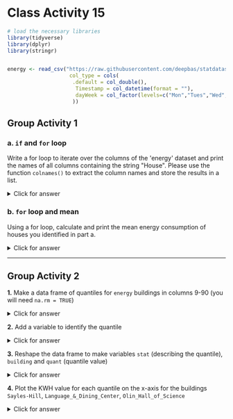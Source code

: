 # Class Activity 15


```r
# load the necessary libraries
library(tidyverse)
library(dplyr)
library(stringr)


energy <- read_csv("https://raw.githubusercontent.com/deepbas/statdatasets/main/energy.csv",
                    col_type = cols(
                     .default = col_double(), 
                      Timestamp = col_datetime(format = ""),
                      dayWeek = col_factor(levels=c("Mon","Tues","Wed","Thurs","Fri","Sat","Sun"))
                     ))
```


## Group Activity 1

### a. `if` and `for` loop

Write a for loop to iterate over the columns of the 'energy' dataset and print the names of all columns containing the string "House". Please use the function `colnames()` to extract the column names and store the results in a list.


<details>
<summary class="answer">Click for answer</summary>
*Answer:*


```r
# Create an empty list to store the column names
house_columns <- list()

# Iterate over the columns of the 'energy' dataset
for (i in seq_along(colnames(energy))) {
  col_name <- colnames(energy)[i]
  
  # Check if the column name contains the string "House"
  if (str_detect(col_name, "House")) {
    # Add the column name to the list
    house_columns[[length(house_columns) + 1]] <- col_name
  }
}

# Print the list of house columns
house_columns <- unlist(house_columns)
house_columns
```

```
 [1] "Allen_House"                     
 [2] "Alumni_Guest_House/Johnson_House"
 [3] "Benton_House"                    
 [4] "Berg_House"                      
 [5] "Bird_House"                      
 [6] "Chaney_House"                    
 [7] "Clader_House"                    
 [8] "Dacie_Moses_House"               
 [9] "Douglas_House"                   
[10] "Farm_House"                      
[11] "Geffert_House"                   
[12] "Headley_House"                   
[13] "Henrickson_House"                
[14] "Henry_House"                     
[15] "Hill_House"                      
[16] "Hilton_House"                    
[17] "Hoppin_House_(Alumni)"           
[18] "Huntington_House"                
[19] "Jewett_House"                    
[20] "Jones_House"                     
[21] "Nutting_House"                   
[22] "Page_House_West"                 
[23] "Parish_House_"                   
[24] "Parr_House"                      
[25] "Pollock_House"                   
[26] "Prentice_House"                  
[27] "Rayment_House"                   
[28] "Rice_House"                      
[29] "Rogers_House"                    
[30] "Ryberg_House"                    
[31] "Seccombe_House"                  
[32] "Sperry_House"                    
[33] "Stimson_House"                   
[34] "Strong_House"                    
[35] "Whittier_House"                  
[36] "Wilson_House"                    
```

</details>

### b. `for` loop and mean

Using a for loop, calculate and print the mean energy consumption of houses you identified in part a.


<details>
<summary class="answer">Click for answer</summary>
*Answer:*


```r
# Assuming the house_columns vector from the previous step

# Create an empty numeric vector to store the mean energy consumption
mean_energy_consumption <- numeric()

# Iterate over the house_columns vector
for (house_col in house_columns) {
  # Calculate the mean energy consumption for the current house column
  mean_val <- mean(energy[[house_col]], na.rm = TRUE)
  
  # Add the mean energy consumption to the vector
  mean_energy_consumption <- c(mean_energy_consumption, mean_val)
}

# Combine the house names and mean energy consumption into a dataframe
house_mean_energy <- bind_cols(House = house_columns, MeanEnergyConsumption = mean_energy_consumption)

# Print the dataframe
house_mean_energy %>%  knitr::kable()
```



|House                            | MeanEnergyConsumption|
|:--------------------------------|---------------------:|
|Allen_House                      |             0.9821865|
|Alumni_Guest_House/Johnson_House |            20.2631152|
|Benton_House                     |             1.8849290|
|Berg_House                       |             1.3174340|
|Bird_House                       |             2.3222680|
|Chaney_House                     |             1.0715123|
|Clader_House                     |             0.4646776|
|Dacie_Moses_House                |             1.2776465|
|Douglas_House                    |             0.7219500|
|Farm_House                       |             5.0599020|
|Geffert_House                    |             0.9360400|
|Headley_House                    |             1.4555605|
|Henrickson_House                 |             3.4407858|
|Henry_House                      |             1.3639619|
|Hill_House                       |             1.4735884|
|Hilton_House                     |             0.4248030|
|Hoppin_House_(Alumni)            |             1.8760474|
|Huntington_House                 |             1.2395238|
|Jewett_House                     |             0.8987697|
|Jones_House                      |             0.8680271|
|Nutting_House                    |             4.3967234|
|Page_House_West                  |             1.8923490|
|Parish_House_                    |            12.6793378|
|Parr_House                       |             9.7210618|
|Pollock_House                    |             1.1831426|
|Prentice_House                   |             0.9089497|
|Rayment_House                    |             0.8005664|
|Rice_House                       |             1.1568457|
|Rogers_House                     |             0.5634289|
|Ryberg_House                     |             1.0729988|
|Seccombe_House                   |             2.6874199|
|Sperry_House                     |             0.7052983|
|Stimson_House                    |             2.0659904|
|Strong_House                     |             2.5410595|
|Whittier_House                   |             1.0424369|
|Wilson_House                     |             1.0435830|

</details>

------------------------------------------

## Group Activity 2


**1.** Make a data frame of quantiles for `energy` buildings in columns 9-90 (you will need `na.rm = TRUE`)


<details>
<summary class="answer">Click for answer</summary>
*Answer:*


```r
qdf <- energy %>% select(9:90) %>%
  map_dfc(quantile, probs = seq(.1,.9,.1), na.rm = TRUE)
qdf
```

```
# A tibble: 9 × 82
  `100_Nevada_Street` `104_Maple_St.` `106_Winona_St.`
                <dbl>           <dbl>            <dbl>
1              0.0972            1.04            0.601
2              0.120             1.11            0.632
3              0.183             1.18            0.673
4              0.461             1.18            0.681
5              0.710             1.42            0.692
6              0.795             1.42            0.865
7              0.915             1.54            1.10 
8              1.11              1.56            1.20 
9              1.24              1.67            1.27 
# ℹ 79 more variables: Allen_House <dbl>,
#   `Alumni_Guest_House/Johnson_House` <dbl>,
#   Arboretum_Office <dbl>, Art_Studios <dbl>,
#   Benton_House <dbl>, Berg_House <dbl>, Bird_House <dbl>,
#   Boliou_Memorial_Art_Bldg. <dbl>, Burton_Hall <dbl>,
#   `Cassat_Hall_/_James_Hall` <dbl>,
#   `Center_for_Mathematics_&_Computing` <dbl>, …
```

</details>

**2.**  Add a variable to identify the quantile


<details>
<summary class="answer">Click for answer</summary>
*Answer:*


```r
qdf <- energy %>% select(9:90) %>%
  map_dfc(quantile, probs = seq(.1,.9,.1), na.rm = TRUE) %>%  
  mutate(stat = str_c("quantile_", seq(10,90,10))) 
qdf
```

```
# A tibble: 9 × 83
  `100_Nevada_Street` `104_Maple_St.` `106_Winona_St.`
                <dbl>           <dbl>            <dbl>
1              0.0972            1.04            0.601
2              0.120             1.11            0.632
3              0.183             1.18            0.673
4              0.461             1.18            0.681
5              0.710             1.42            0.692
6              0.795             1.42            0.865
7              0.915             1.54            1.10 
8              1.11              1.56            1.20 
9              1.24              1.67            1.27 
# ℹ 80 more variables: Allen_House <dbl>,
#   `Alumni_Guest_House/Johnson_House` <dbl>,
#   Arboretum_Office <dbl>, Art_Studios <dbl>,
#   Benton_House <dbl>, Berg_House <dbl>, Bird_House <dbl>,
#   Boliou_Memorial_Art_Bldg. <dbl>, Burton_Hall <dbl>,
#   `Cassat_Hall_/_James_Hall` <dbl>,
#   `Center_for_Mathematics_&_Computing` <dbl>, …
```

</details>

**3.**  Reshape the data frame to make variables `stat` (describing the quantile), `building` and `quant` (quantile value)


<details>
<summary class="answer">Click for answer</summary>
*Answer:*



```r
qdf <- energy %>% select(9:90) %>%
  map_dfc(quantile, probs = seq(.1,.9,.1), na.rm = TRUE) %>%  
  mutate(stat = str_c("quantile_", seq(10,90,10))) %>%   
  pivot_longer(names_to = "building", values_to = "quantiles", 1:82)
qdf
```

```
# A tibble: 738 × 3
   stat        building                         quantiles
   <chr>       <chr>                                <dbl>
 1 quantile_10 100_Nevada_Street                   0.0972
 2 quantile_10 104_Maple_St.                       1.04  
 3 quantile_10 106_Winona_St.                      0.601 
 4 quantile_10 Allen_House                         0.756 
 5 quantile_10 Alumni_Guest_House/Johnson_House   17.0   
 6 quantile_10 Arboretum_Office                    0.13  
 7 quantile_10 Art_Studios                         0.23  
 8 quantile_10 Benton_House                        1.59  
 9 quantile_10 Berg_House                          1.06  
10 quantile_10 Bird_House                          1.42  
# ℹ 728 more rows
```

</details>

**4.**  Plot the KWH value for each quantile on the x-axis for the buildings `Sayles-Hill`, `Language_&_Dining_Center`, `Olin_Hall_of_Science`


<details>
<summary class="answer">Click for answer</summary>
*Answer:*


```r
qdf %>% 
  filter(building %in% c("Sayles-Hill" ,"Language_&_Dining_Center", "Olin_Hall_of_Science"))  %>%  
  ggplot(aes(x=quantiles, y=parse_number(stat), color=building)) +
  geom_point() + 
  geom_line(aes(group=building)) + 
  labs(y="Percentile (%)",x="KWH") +
  scale_y_continuous(breaks=seq(10,90,by=10))
```

<img src="class_activity_15_files/figure-html/unnamed-chunk-7-1.png" width="100%" />


</details>

